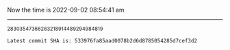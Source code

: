 Now the time is 2022-09-02 08:54:41 am

---

<small>28303547366263218914489294984819</small>

```txt
Latest commit SHA is: 533976fa85aad0078b2d6d8785054285d7cef3d2
```
